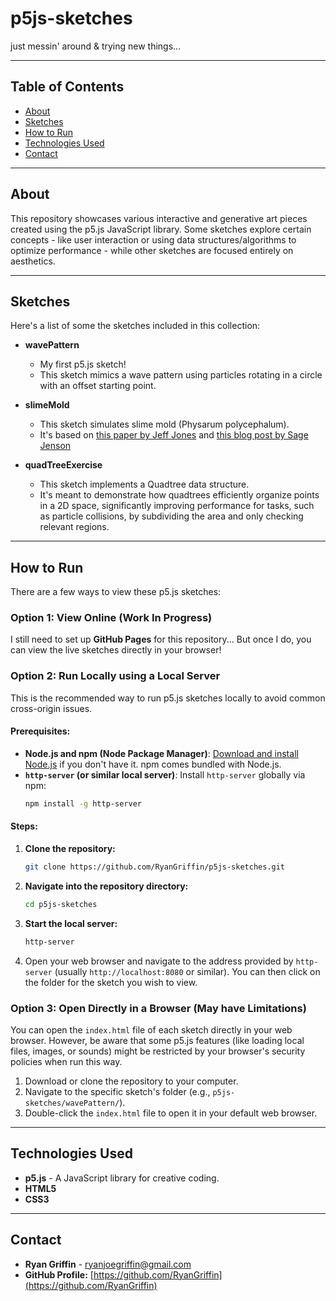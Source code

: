# p5js-sketches
just messin' around &amp; trying new things...


---

## Table of Contents

* [About](#about)
* [Sketches](#sketches)
* [How to Run](#how-to-run)
* [Technologies Used](#technologies-used)
* [Contact](#contact)

---

## About

This repository showcases various interactive and generative art pieces created using the p5.js JavaScript library. Some sketches explore certain concepts - like user interaction or using data structures/algorithms to optimize performance - while other sketches are focused entirely on aesthetics. 

---

## Sketches

Here's a list of some the sketches included in this collection:

* **wavePattern**
    * My first p5.js sketch!
    * This sketch mimics a wave pattern using particles rotating in a circle with an offset starting point.

* **slimeMold**
    * This sketch simulates slime mold (Physarum polycephalum).
    * It's based on [this paper by Jeff Jones](https://uwe-repository.worktribe.com/output/980579/characteristics-of-pattern-formation-and-evolution-in-approximations-of-physarum-transport-networks) and [this blog post by Sage Jenson](https://cargocollective.com/sagejenson/physarum)

* **quadTreeExercise**
    * This sketch implements a Quadtree data structure.
    * It's meant to demonstrate how quadtrees efficiently organize points in a 2D space, significantly improving performance for tasks, such as particle collisions, by subdividing the area and only checking relevant regions.


---

## How to Run

There are a few ways to view these p5.js sketches:

### Option 1: View Online (Work In Progress)
I still need to set up **GitHub Pages** for this repository... But once I do, you can view the live sketches directly in your browser!


### Option 2: Run Locally using a Local Server
This is the recommended way to run p5.js sketches locally to avoid common cross-origin issues.

#### Prerequisites:

* **Node.js and npm (Node Package Manager)**: [Download and install Node.js](https://nodejs.org/en/download/) if you don't have it. npm comes bundled with Node.js.
* **`http-server` (or similar local server)**: Install `http-server` globally via npm:
    ```bash
    npm install -g http-server
    ```

#### Steps:

1.  **Clone the repository:**
    ```bash
    git clone https://github.com/RyanGriffin/p5js-sketches.git
    ```
2.  **Navigate into the repository directory:**
    ```bash
    cd p5js-sketches
    ```
3.  **Start the local server:**
    ```bash
    http-server
    ```
4.  Open your web browser and navigate to the address provided by `http-server` (usually `http://localhost:8080` or similar). You can then click on the folder for the sketch you wish to view.


### Option 3: Open Directly in a Browser (May have Limitations)

You can open the `index.html` file of each sketch directly in your web browser. However, be aware that some p5.js features (like loading local files, images, or sounds) might be restricted by your browser's security policies when run this way.

1.  Download or clone the repository to your computer.
2.  Navigate to the specific sketch's folder (e.g., `p5js-sketches/wavePattern/`).
3.  Double-click the `index.html` file to open it in your default web browser.

---

## Technologies Used

* **p5.js** - A JavaScript library for creative coding.
* **HTML5**
* **CSS3**

---

## Contact

* **Ryan Griffin** - ryanjoegriffin@gmail.com
* **GitHub Profile:** [https://github.com/RyanGriffin](https://github.com/RyanGriffin)
